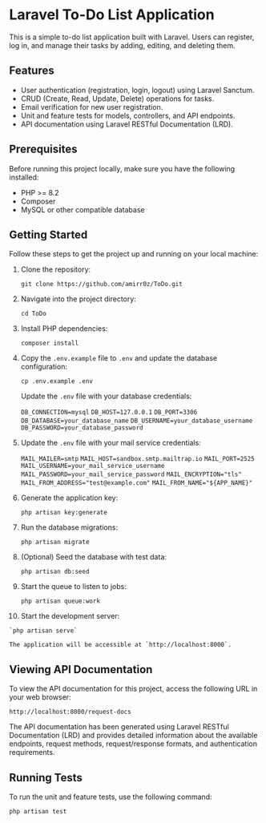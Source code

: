 
# Laravel To-Do List Application

This is a simple to-do list application built with Laravel. Users can register, log in, and manage their tasks by adding, editing, and deleting them.

## Features

-   User authentication (registration, login, logout) using Laravel Sanctum.
-   CRUD (Create, Read, Update, Delete) operations for tasks.
-   Email verification for new user registration.
-   Unit and feature tests for models, controllers, and API endpoints.
-   API documentation using Laravel RESTful Documentation (LRD).

## Prerequisites

Before running this project locally, make sure you have the following installed:

-   PHP >= 8.2
-   Composer
-   MySQL or other compatible database

## Getting Started

Follow these steps to get the project up and running on your local machine:

1.  Clone the repository:
    
    
    `git clone https://github.com/amirr0z/ToDo.git` 
    
2.  Navigate into the project directory:
        
    `cd ToDo` 
    
3.  Install PHP dependencies:
        
    `composer install` 
    
4.  Copy the `.env.example` file to `.env` and update the database configuration:
        
    `cp .env.example .env` 
    
    Update the `.env` file with your database credentials:
        
    `DB_CONNECTION=mysql`
    `DB_HOST=127.0.0.1`
    `DB_PORT=3306`
    `DB_DATABASE=your_database_name`
    `DB_USERNAME=your_database_username`
    `DB_PASSWORD=your_database_password` 

5.  Update the `.env` file with your mail service credentials:
        
    `MAIL_MAILER=smtp`
    `MAIL_HOST=sandbox.smtp.mailtrap.io`
    `MAIL_PORT=2525`
    `MAIL_USERNAME=your_mail_service_username`
    `MAIL_PASSWORD=your_mail_service_password`
    `MAIL_ENCRYPTION="tls"`
    `MAIL_FROM_ADDRESS="test@example.com"`
    `MAIL_FROM_NAME="${APP_NAME}"`
    
6.  Generate the application key:
        
    `php artisan key:generate` 
    
7.  Run the database migrations:
        
    `php artisan migrate` 
    
8.  (Optional) Seed the database with test data:
        
    `php artisan db:seed` 
    
9.  Start the queue to listen to jobs:
        
    `php artisan queue:work` 
        
10.  Start the development server:
        
    `php artisan serve` 
    
    The application will be accessible at `http://localhost:8000`.
    

## Viewing API Documentation

To view the API documentation for this project, access the following URL in your web browser:

`http://localhost:8000/request-docs` 

The API documentation has been generated using Laravel RESTful Documentation (LRD) and provides detailed information about the available endpoints, request methods, request/response formats, and authentication requirements.

## Running Tests

To run the unit and feature tests, use the following command:

`php artisan test` 

